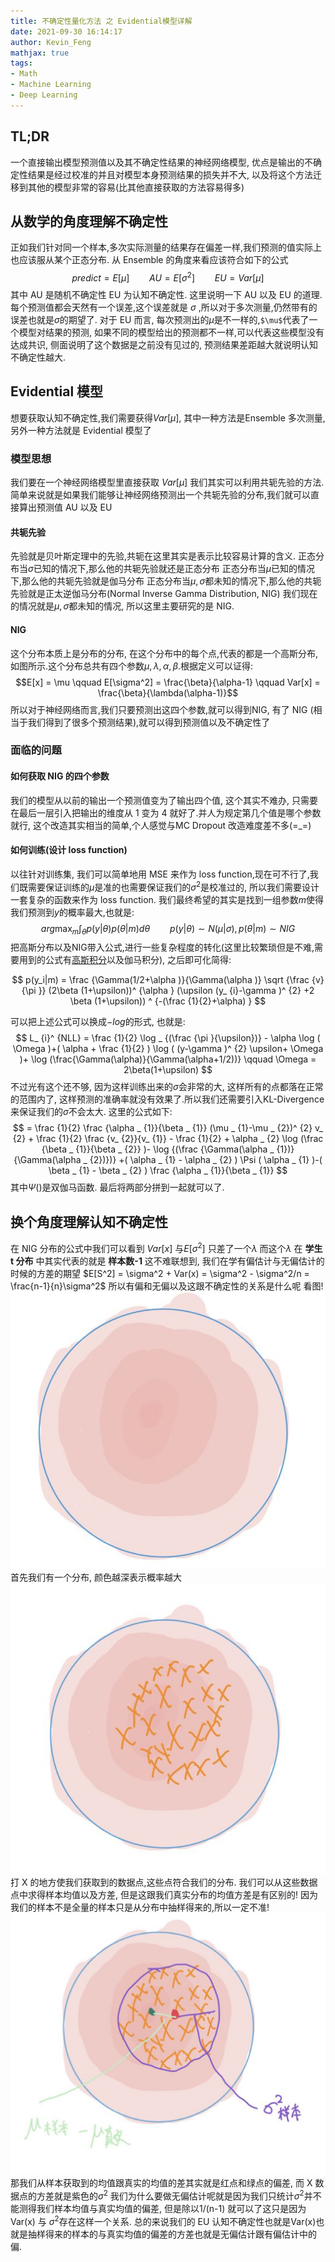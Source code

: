 ```yaml
---
title: 不确定性量化方法 之 Evidential模型详解
date: 2021-09-30 16:14:17
author: Kevin_Feng
mathjax: true
tags:
- Math
- Machine Learning
- Deep Learning
---
```

## TL;DR
一个直接输出模型预测值以及其不确定性结果的神经网络模型, 优点是输出的不确定性结果是经过校准的并且对模型本身预测结果的损失并不大, 以及将这个方法迁移到其他的模型非常的容易(比其他直接获取的方法容易得多)
<!--more-->

## 从数学的角度理解不确定性
正如我们针对同一个样本,多次实际测量的结果存在偏差一样,我们预测的值实际上也应该服从某个正态分布. 从 Ensemble 的角度来看应该符合如下的公式
$$ predict =  E[\mu] \qquad AU = E[\sigma^2] \qquad EU = Var[\mu]$$
其中 AU 是随机不确定性 EU 为认知不确定性. 这里说明一下 AU 以及 EU 的道理. 每个预测值都会天然有一个误差,这个误差就是 $\sigma$ ,所以对于多次测量,仍然带有的误差也就是$\sigma$的期望了. 对于 EU 而言, 每次预测出的$\mu$是不一样的,`$\mu$`代表了一个模型对结果的预测, 如果不同的模型给出的预测都不一样,可以代表这些模型没有达成共识, 侧面说明了这个数据是之前没有见过的, 预测结果差距越大就说明认知不确定性越大.

## Evidential 模型
想要获取认知不确定性,我们需要获得$Var[\mu]$, 其中一种方法是Ensemble 多次测量, 另外一种方法就是 Evidential 模型了
### 模型思想
我们要在一个神经网络模型里直接获取 $Var[\mu]$ 我们其实可以利用共轭先验的方法. 简单来说就是如果我们能够让神经网络预测出一个共轭先验的分布,我们就可以直接算出预测值 AU 以及 EU
#### 共轭先验
先验就是贝叶斯定理中的先验,共轭在这里其实是表示比较容易计算的含义. 
正态分布当$\sigma$已知的情况下,那么他的共轭先验就还是正态分布
正态分布当$\mu$已知的情况下,那么他的共轭先验就是伽马分布
正态分布当$\mu,\sigma$都未知的情况下,那么他的共轭先验就是正太逆伽马分布(Normal Inverse Gamma Distribution, NIG)
我们现在的情况就是$\mu,\sigma$都未知的情况, 所以这里主要研究的是 NIG.
#### NIG
这个分布本质上是分布的分布, 在这个分布中的每个点,代表的都是一个高斯分布, 如图所示.这个分布总共有四个参数$\mu, \lambda, \alpha, \beta$.根据定义可以证得: $$E[x] = \mu \qquad E[\sigma^2] = \frac{\beta}{\alpha-1} \qquad Var[x] = \frac{\beta}{\lambda(\alpha-1)}$$
所以对于神经网络而言,我们只要预测出这四个参数,就可以得到NIG, 有了 NIG (相当于我们得到了很多个预测结果),就可以得到预测值以及不确定性了
### 面临的问题
#### 如何获取 NIG 的四个参数
我们的模型从以前的输出一个预测值变为了输出四个值, 这个其实不难办, 只需要在最后一层引入把输出的维度从 1 变为 4 就好了.并人为规定第几个值是哪个参数就行, 这个改造其实相当的简单,个人感觉与MC Dropout 改造难度差不多(=_=)
#### 如何训练(设计 loss function)
以往针对训练集, 我们可以简单地用 MSE 来作为 loss function,现在可不行了,我们既需要保证训练的$\mu$是准的也需要保证我们的$\sigma^2$是校准过的, 所以我们需要设计一套复杂的函数来作为 loss function. 
我们最终希望的其实是找到一组参数$m$使得我们预测到$y$的概率最大,也就是:
$$ arg\max_{m} \int_{\theta} p(y|\theta)p(\theta|m)d\theta \qquad p(y|\theta)\sim N(\mu|\sigma), p(\theta|m)\sim NIG$$
把高斯分布以及NIG带入公式,进行一些复杂程度的转化(这里比较繁琐但是不难,需要用到的公式有[高斯积分](https://zh.wikipedia.org/wiki/%E9%AB%98%E6%96%AF%E7%A7%AF%E5%88%86)以及伽马积分), 之后即可化简得:

 $$ p(y_i|m) = \frac {\Gamma(1/2+\alpha )}{\Gamma(\alpha )} \sqrt {\frac {v}{\pi }}  (2\beta (1+\upsilon))^ {\alpha } (\upsilon  (y_ {i}-\gamma )^ {2} +2  \beta (1+\upsilon)) ^ {-(\frac {1}{2}+\alpha) } $$

可以把上述公式可以换成$-log$的形式, 也就是:
$$ L_ {i}^ {NLL} = \frac {1}{2} \log _ {(\frac {\pi }{\upsilon})} - \alpha \log ( \Omega )+( \alpha + \frac {1}{2} ) \log ( (y-\gamma )^ {2} \upsilon+ \Omega )+ \log (\frac{\Gamma(\alpha)}{\Gamma(\alpha+1/2))} \qquad \Omega = 2\beta(1+\upsilon) $$
不过光有这个还不够, 因为这样训练出来的$\sigma$会非常的大, 这样所有的点都落在正常的范围内了, 这样预测的准确率就没有效果了.所以我们还需要引入KL-Divergence来保证我们的$\sigma$不会太大. 这里的公式如下:
$$ = \frac {1}{2} \frac {\alpha _ {1}}{\beta _ {1}} (\mu _ {1}-\mu _ {2})^ {2} v_ {2} + \frac {1}{2} \frac {v_ {2}}{v_ {1}} - \frac {1}{2} + \alpha _ {2} \log  (\frac {\beta _ {1}}{\beta _ {2}} )- \log {(\frac {\Gamma(\alpha _ {1})}{\Gamma(\alpha _ {2})})} 
+( \alpha _ {1} - \alpha _ {2} ) \Psi ( \alpha _ {1} )-( \beta _ {1} - \beta _ {2} ) \frac {\alpha _ {1}}{\beta _ {1}} $$
其中$\Psi()$是双伽马函数.
最后将两部分拼到一起就可以了.
## 换个角度理解认知不确定性
在 NIG 分布的公式中我们可以看到 $Var[x]$ 与$E[\sigma^2]$ 只差了一个$\lambda$ 而这个$\lambda$ 在 __学生 t 分布__ 中其实代表的就是 __样本数-1__ 
这不难联想到, 我们在学有偏估计与无偏估计的时候的方差的期望
$E[S^2] = \sigma^2 + Var(x) = \sigma^2 - \sigma^2/n = \frac{n-1}{n}\sigma^2$ 所以有偏和无偏以及这跟不确定性的关系是什么呢
看图!
![](Evidential-Model/1.png)
首先我们有一个分布, 颜色越深表示概率越大
![](Evidential-Model/2.png)
打 X 的地方使我们获取到的数据点,这些点符合我们的分布. 我们可以从这些数据点中求得样本均值以及方差, 但是这跟我们真实分布的均值方差是有区别的! 因为我们的样本不是全量的样本只是从分布中抽样得来的,所以一定不准!
![](Evidential-Model/3.png)
那我们从样本获取到的均值跟真实的均值的差其实就是红点和绿点的偏差, 而 X 数据点的方差就是紫色的$\sigma^2$
我们为什么要做无偏估计呢就是因为我们只统计$\sigma^2$并不能测得我们样本均值与真实均值的偏差, 但是除以1/(n-1) 就可以了这只是因为 Var(x) 与 $\sigma^2$存在这样一个关系.
总的来说我们的 EU 认知不确定性也就是Var(x)也就是抽样得来的样本的与真实均值的偏差的方差也就是无偏估计跟有偏估计中的偏.